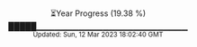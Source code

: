 <p align="center">
⏳Year Progress (19.38 %) <br>
█████▁▁▁▁▁▁▁▁▁▁▁▁▁▁▁▁▁▁▁▁▁▁▁▁▁ <br>
<sub>Updated: Sun, 12 Mar 2023 18:02:40 GMT</sub>
</p>

